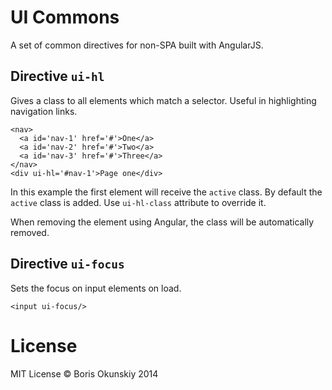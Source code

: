 # UI Commons

A set of common directives for non-SPA built with AngularJS.

## Directive `ui-hl`

Gives a class to all elements which match a selector.
Useful in highlighting navigation links.

```
<nav>
  <a id='nav-1' href='#'>One</a>
  <a id='nav-2' href='#'>Two</a>
  <a id='nav-3' href='#'>Three</a>
</nav>
<div ui-hl='#nav-1'>Page one</div>
```

In this example the first element will receive the `active` class.
By default the `active` class is added. Use `ui-hl-class` attribute to override it.

When removing the element using Angular, the class will be automatically removed.

## Directive `ui-focus`

Sets the focus on input elements on load.

```
<input ui-focus/>
```

# License

MIT License © Boris Okunskiy 2014
